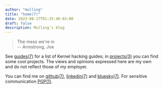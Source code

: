 ```yaml
---
author: "mulling"
title: "home(7)"
date: 2023-08-17T01:25:40-03:00
draft: false
description: Mulling's blog
---
```


> The mess we're in<br><span class="quote"> -- Armstrong, Joe</span>

See [guides(7)](/guides) for a list of Kernel hacking guides; in [projects(3)](/projects) you can find some cool projects. The views and opinions expressed here are my own and do not reflect those of my employer.

You can find me on [github(7)](https://github.com/mulling), [linkedin(7)](https://linkedin.com/in/mulling) and [bluesky(7)](https://bsky.app/profile/tunalinux.org). For sensitive communication [PGP(1)](/pgp).
